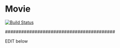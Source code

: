 # Movie

[![Build Status](https://cloud.drone.io/api/badges/peeramethaw/Movie/status.svg)](https://cloud.drone.io/peeramethaw/Movie)

#########################################

EDIT below
